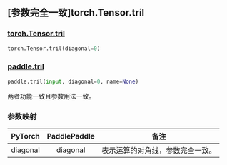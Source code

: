 ## [参数完全一致]torch.Tensor.tril

### [torch.Tensor.tril](https://pytorch.org/docs/stable/generated/torch.Tensor.tril.html#torch.Tensor.tril)

```python
torch.Tensor.tril(diagonal=0)
```

### [paddle.tril](https://www.paddlepaddle.org.cn/documentation/docs/zh/develop/api/paddle/tril_cn.html#tril)

```python
paddle.tril(input, diagonal=0, name=None)
```

两者功能一致且参数用法一致。

### 参数映射

| PyTorch  | PaddlePaddle |               备注               |
| :------: | :----------: | :------------------------------: |
| diagonal |   diagonal   | 表示运算的对角线，参数完全一致。 |
